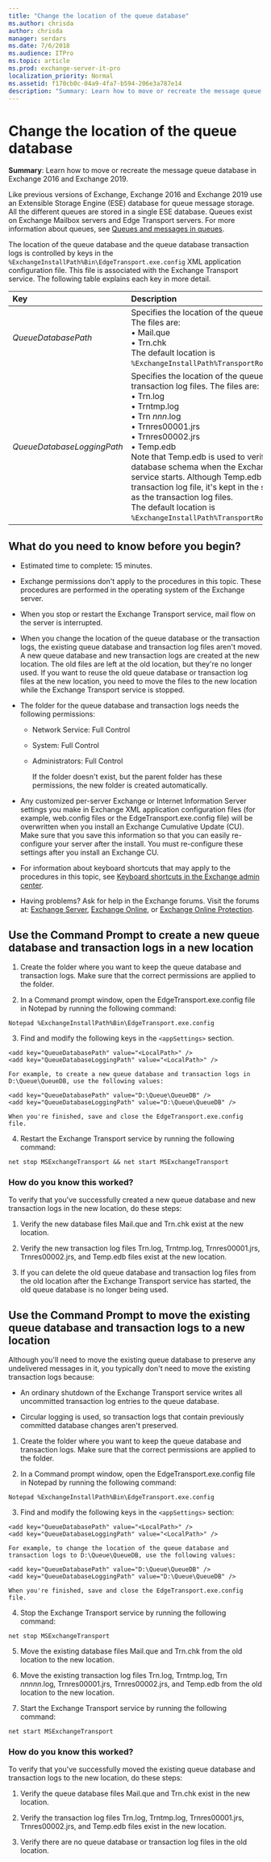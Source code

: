 ```yaml
---
title: "Change the location of the queue database"
ms.author: chrisda
author: chrisda
manager: serdars
ms.date: 7/6/2018
ms.audience: ITPro
ms.topic: article
ms.prod: exchange-server-it-pro
localization_priority: Normal
ms.assetid: f170cb0c-04a9-4fa7-b594-206e3a787e14
description: "Summary: Learn how to move or recreate the message queue database in Exchange Server."
---
```


# Change the location of the queue database

 **Summary**: Learn how to move or recreate the message queue database in Exchange 2016 and Exchange 2019.
  
Like previous versions of Exchange, Exchange 2016 and Exchange 2019 use an Extensible Storage Engine (ESE) database for queue message storage. All the different queues are stored in a single ESE database. Queues exist on Exchange Mailbox servers and Edge Transport servers. For more information about queues, see [Queues and messages in queues](queues.md).
  
The location of the queue database and the queue database transaction logs is controlled by keys in the `%ExchangeInstallPath%Bin\EdgeTransport.exe.config` XML application configuration file. This file is associated with the Exchange Transport service. The following table explains each key in more detail.
  
|**Key**|**Description**|
|:-----|:-----|
| _QueueDatabasePath_ <br/> |Specifies the location of the queue database files. The files are:  <br/> • Mail.que  <br/> • Trn.chk  <br/> The default location is `%ExchangeInstallPath%TransportRoles\data\Queue`.  <br/> |
| _QueueDatabaseLoggingPath_ <br/> |Specifies the location of the queue database transaction log files. The files are:  <br/> • Trn.log  <br/> • Trntmp.log  <br/> • Trn _nnn_.log  <br/> • Trnres00001.jrs  <br/> • Trnres00002.jrs  <br/> • Temp.edb  <br/> Note that Temp.edb is used to verify the queue database schema when the Exchange Transport service starts. Although Temp.edb isn't a transaction log file, it's kept in the same location as the transaction log files.  <br/> The default location is `%ExchangeInstallPath%TransportRoles\data\Queue`.  <br/> |
   
## What do you need to know before you begin?

- Estimated time to complete: 15 minutes.
    
- Exchange permissions don't apply to the procedures in this topic. These procedures are performed in the operating system of the Exchange server.
    
- When you stop or restart the Exchange Transport service, mail flow on the server is interrupted.
    
- When you change the location of the queue database or the transaction logs, the existing queue database and transaction log files aren't moved. A new queue database and new transaction logs are created at the new location. The old files are left at the old location, but they're no longer used. If you want to reuse the old queue database or transaction log files at the new location, you need to move the files to the new location while the Exchange Transport service is stopped.
    
- The folder for the queue database and transaction logs needs the following permissions:
    
  - Network Service: Full Control
    
  - System: Full Control
    
  - Administrators: Full Control
    
    If the folder doesn't exist, but the parent folder has these permissions, the new folder is created automatically.
    
- Any customized per-server Exchange or Internet Information Server settings you make in Exchange XML application configuration files (for example, web.config files or the EdgeTransport.exe.config file) will be overwritten when you install an Exchange Cumulative Update (CU). Make sure that you save this information so that you can easily re-configure your server after the install. You must re-configure these settings after you install an Exchange CU.
    
- For information about keyboard shortcuts that may apply to the procedures in this topic, see [Keyboard shortcuts in the Exchange admin center](../../about-documentation/exchange-admin-center-keyboard-shortcuts.md).
    
- Having problems? Ask for help in the Exchange forums. Visit the forums at: [Exchange Server](https://go.microsoft.com/fwlink/p/?linkId=60612), [Exchange Online](https://go.microsoft.com/fwlink/p/?linkId=267542), or [Exchange Online Protection](https://go.microsoft.com/fwlink/p/?linkId=285351).
    
## Use the Command Prompt to create a new queue database and transaction logs in a new location
<a name="New"> </a>

1. Create the folder where you want to keep the queue database and transaction logs. Make sure that the correct permissions are applied to the folder.
    
2. In a Command prompt window, open the EdgeTransport.exe.config file in Notepad by running the following command:
    
  ```
  Notepad %ExchangeInstallPath%Bin\EdgeTransport.exe.config
  ```

3. Find and modify the following keys in the `<appSettings>` section.
    
  ```
  <add key="QueueDatabasePath" value="<LocalPath>" />
  <add key="QueueDatabaseLoggingPath" value="<LocalPath>" />
  ```

    For example, to create a new queue database and transaction logs in D:\Queue\QueueDB, use the following values:
    
  ```
  <add key="QueueDatabasePath" value="D:\Queue\QueueDB" />
  <add key="QueueDatabaseLoggingPath" value="D:\Queue\QueueDB" />
  ```

    When you're finished, save and close the EdgeTransport.exe.config file.
    
4. Restart the Exchange Transport service by running the following command:
    
  ```
  net stop MSExchangeTransport && net start MSExchangeTransport
  ```

### How do you know this worked?

To verify that you've successfully created a new queue database and new transaction logs in the new location, do these steps:
  
1. Verify the new database files Mail.que and Trn.chk exist at the new location.
    
2. Verify the new transaction log files Trn.log, Trntmp.log, Trnres00001.jrs, Trnres00002.jrs, and Temp.edb files exist at the new location.
    
3. If you can delete the old queue database and transaction log files from the old location after the Exchange Transport service has started, the old queue database is no longer being used.
    
## Use the Command Prompt to move the existing queue database and transaction logs to a new location
<a name="Existing"> </a>

Although you'll need to move the existing queue database to preserve any undelivered messages in it, you typically don't need to move the existing transaction logs because:
  
- An ordinary shutdown of the Exchange Transport service writes all uncommitted transaction log entries to the queue database.
    
- Circular logging is used, so transaction logs that contain previously committed database changes aren't preserved.
    
1. Create the folder where you want to keep the queue database and transaction logs. Make sure that the correct permissions are applied to the folder.
    
2. In a Command prompt window, open the EdgeTransport.exe.config file in Notepad by running the following command:
    
  ```
  Notepad %ExchangeInstallPath%Bin\EdgeTransport.exe.config
  ```

3. Find and modify the following keys in the `<appSettings>` section: 
    
  ```
  <add key="QueueDatabasePath" value="<LocalPath>" />
  <add key="QueueDatabaseLoggingPath" value="<LocalPath>" />
  ```

    For example, to change the location of the queue database and transaction logs to D:\Queue\QueueDB, use the following values:
    
  ```
  <add key="QueueDatabasePath" value="D:\Queue\QueueDB" />
  <add key="QueueDatabaseLoggingPath" value="D:\Queue\QueueDB" />
  ```

    When you're finished, save and close the EdgeTransport.exe.config file.
    
4. Stop the Exchange Transport service by running the following command:
    
  ```
  net stop MSExchangeTransport
  ```

5. Move the existing database files Mail.que and Trn.chk from the old location to the new location.
    
6. Move the existing transaction log files Trn.log, Trntmp.log, Trn _nnnnn_.log, Trnres00001.jrs, Trnres00002.jrs, and Temp.edb from the old location to the new location.
    
7. Start the Exchange Transport service by running the following command:
    
  ```
  net start MSExchangeTransport
  ```

### How do you know this worked?

 To verify that you've successfully moved the existing queue database and transaction logs to the new location, do these steps: 
  
1. Verify the queue database files Mail.que and Trn.chk exist in the new location.
    
2. Verify the transaction log files Trn.log, Trntmp.log, Trnres00001.jrs, Trnres00002.jrs, and Temp.edb files exist in the new location.
    
3. Verify there are no queue database or transaction log files in the old location.
    

